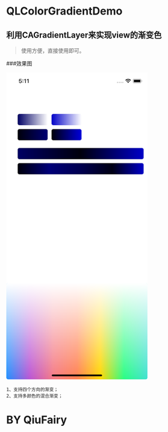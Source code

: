 # QLColorGradientDemo


## 利用CAGradientLayer来实现view的渐变色

> 使用方便，直接使用即可。

###效果图


 ![image](https://github.com/QiuFairy/QLColorGradientDemo/raw/master/image1.png)

```
1、支持四个方向的渐变；
2、支持多颜色的混合渐变；
```

# BY QiuFairy 
